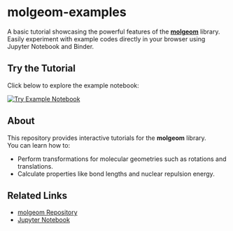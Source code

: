 # molgeom-examples

A basic tutorial showcasing the powerful features of the [**molgeom**](https://github.com/sio-salt/molgeom/tree/main) library.  
Easily experiment with example codes directly in your browser using Jupyter Notebook and Binder.


## Try the Tutorial
Click below to explore the example notebook:

[![Try Example Notebook](https://mybinder.org/badge_logo.svg)](https://mybinder.org/v2/gh/sio-salt/molgeom-examples/main?urlpath=lab/tree/notebooks/tutorial1.ipynb)

## About
This repository provides interactive tutorials for the **molgeom** library.  
You can learn how to:
- Perform transformations for molecular geometries such as rotations and translations.
- Calculate properties like bond lengths and nuclear repulsion energy.


## Related Links
- [molgeom Repository](https://github.com/sio-salt/molgeom/tree/main)
- [Jupyter Notebook](https://mybinder.org/v2/gh/sio-salt/molgeom-examples/main?urlpath=lab/tree/notebooks/tutorial1.ipynb&urlpath=lab/tree/notebooks/tutorial2.ipynb)
